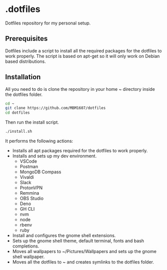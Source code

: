 # .dotfiles

Dotfiles repository for my personal setup.

## Prerequisites

Dotfiles include a script to install all the required packages for the dotfiles to work properly.
The script is based on apt-get so it will only work on Debian based distributions.

## Installation

All you need to do is clone the repository in your home ~ directory inside the dotfiles folder.

```bash
cd ~
git clone https://github.com/MBM1607/dotfiles
cd dotfiles
```

Then run the install script.

```bash
./install.sh
```

It performs the following actions:

- Installs all apt packages required for the dotfiles to work properly.
- Installs and sets up my dev environment.
  - VSCode
  - Postman
  - MongoDB Compass
  - Vivaldi
  - Slack
  - ProtonVPN
  - Remmina
  - OBS Studio
  - Deno
  - GH CLI
  - nvm
  - node
  - rbenv
  - ruby
- Install and configures the gnome shell extensions.
- Sets up the gnome shell theme, default terminal, fonts and bash completions.
- Moves all wallpapers to ~/Pictures/Wallpapers and sets up the gnome shell wallpaper.
- Moves all the dotfiles to ~ and creates symlinks to the dotfiles folder.
